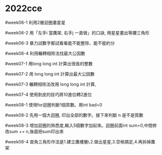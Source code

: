 # 2022cce

#week06-1 利用2層迴圈畫星星

#week06-2 用「左手i 當鷹架, 右手j 一直做」的口訣, 用星星畫出等腰三角形

#week06-3 暴力試數字都試看看能不能整除、能不能約分

#week06-4 利用輾轉相除法找最大公因數



#week07-1 用long long int 計算出很長的整數

#week07-2 用 long long int 計算出最大公因數

#week07-3 輾轉相除法改用 long long int 計算,

#week07-4 使用剝皮的技巧將10進位轉2進位



#week08-1 使用for迴圈判斷1個質數。用int bad=0 

#week08-2 先用一個大迴圈, 印出全部的數字。接下來判斷 n 是不是質數

#week08-3 增加迴圈的熟悉度,輸入5個數字加起來。迴圈前面int sum=0,中間修改sum += n,後面把sum印出來

#week08-4 直角三角形作法是1.建立鷹樓層i,2.做出星星,3.空格搞定,4.再拆掉鷹架

